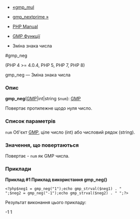- [«gmp_mul](function.gmp-mul.md)
- [gmp_nextprime »](function.gmp-nextprime.md)

- [PHP Manual](index.md)
- [GMP Функції](ref.gmp.md)
- Зміна знака числа

#gmp_neg

(PHP 4 \>= 4.0.4, PHP 5, PHP 7, PHP 8)

gmp_neg — Зміна знака числа

### Опис

**gmp_neg**([GMP](class.gmp.md)\|int\|string `$num`):
[GMP](class.gmp.md)

Повертає протилежне щодо нуля число.

### Список параметрів

`num`
Об'єкт [GMP](class.gmp.md), ціле число (int) або числовий рядок
(string).

### Значення, що повертаються

Повертає - `num` як GMP числа.

### Приклади

**Приклад #1 Приклад використання **gmp_neg()****

` <?php$neg1 = gmp_neg("1");echo gmp_strval($neg1) . "
";$neg2 = gmp_neg("-1");echo gmp_strval($neg2) . "
";?> `

Результат виконання цього прикладу:

-1
1
